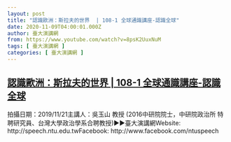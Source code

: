 ```yaml
---
layout: post
title: "認識歐洲：斯拉夫的世界  | 108-1 全球通識講座-認識全球"
date: 2020-11-09T04:00:01.000Z
author: 臺大演講網
from: https://www.youtube.com/watch?v=8psK2UuxNuM
tags: [ 臺大演講網 ]
categories: [ 臺大演講網 ]
---
```

<!--1604894401000-->
[認識歐洲：斯拉夫的世界  | 108-1 全球通識講座-認識全球](https://www.youtube.com/watch?v=8psK2UuxNuM)
------

<div>
拍攝日期：2019/11/21主講人：吳玉山 教授 (2016中研院院士，中研院政治所 特聘研究員、台灣大學政治學系合聘教授)►►臺大演講網Website: http://speech.ntu.edu.twFacebook: http://www.facebook.com/ntuspeech
</div>
